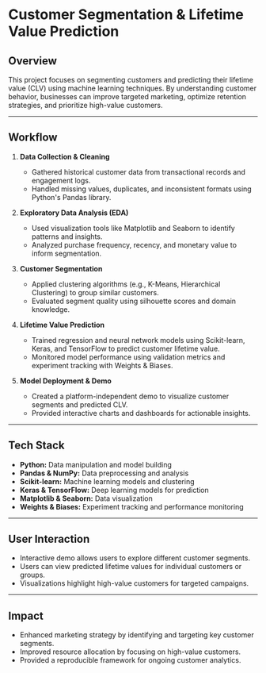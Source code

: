 # Customer Segmentation & Lifetime Value Prediction

## Overview

This project focuses on segmenting customers and predicting their lifetime value (CLV) using machine learning techniques. By understanding customer behavior, businesses can improve targeted marketing, optimize retention strategies, and prioritize high-value customers.

---

## Workflow

1. **Data Collection & Cleaning**  
   - Gathered historical customer data from transactional records and engagement logs.  
   - Handled missing values, duplicates, and inconsistent formats using Python's Pandas library.

2. **Exploratory Data Analysis (EDA)**  
   - Used visualization tools like Matplotlib and Seaborn to identify patterns and insights.  
   - Analyzed purchase frequency, recency, and monetary value to inform segmentation.

3. **Customer Segmentation**  
   - Applied clustering algorithms (e.g., K-Means, Hierarchical Clustering) to group similar customers.  
   - Evaluated segment quality using silhouette scores and domain knowledge.

4. **Lifetime Value Prediction**  
   - Trained regression and neural network models using Scikit-learn, Keras, and TensorFlow to predict customer lifetime value.  
   - Monitored model performance using validation metrics and experiment tracking with Weights & Biases.

5. **Model Deployment & Demo**  
   - Created a platform-independent demo to visualize customer segments and predicted CLV.  
   - Provided interactive charts and dashboards for actionable insights.

---

## Tech Stack

- **Python:** Data manipulation and model building  
- **Pandas & NumPy:** Data preprocessing and analysis  
- **Scikit-learn:** Machine learning models and clustering  
- **Keras & TensorFlow:** Deep learning models for prediction  
- **Matplotlib & Seaborn:** Data visualization  
- **Weights & Biases:** Experiment tracking and performance monitoring  

---

## User Interaction

- Interactive demo allows users to explore different customer segments.  
- Users can view predicted lifetime values for individual customers or groups.  
- Visualizations highlight high-value customers for targeted campaigns.

---

## Impact

- Enhanced marketing strategy by identifying and targeting key customer segments.  
- Improved resource allocation by focusing on high-value customers.  
- Provided a reproducible framework for ongoing customer analytics.
